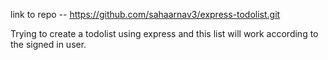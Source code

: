 link to repo -- https://github.com/sahaarnav3/express-todolist.git

Trying to create a todolist using express and this list will work according to the signed in user.
